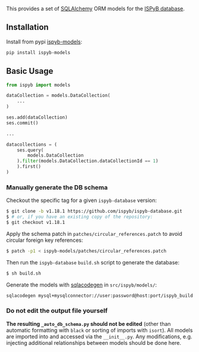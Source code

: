This provides a set of [SQLAlchemy](https://www.sqlalchemy.org/) ORM models for the [ISPyB database](https://github.com/ispyb/ispyb-database/).


## Installation

Install from pypi [ispyb-models](https://pypi.org/project/ispyb-models):

```bash
pip install ispyb-models
```

## Basic Usage

```python
from ispyb import models

dataCollection = models.DataCollection(
    ...
)

ses.add(dataCollection)
ses.commit()

...

datacollections = (
    ses.query(
        models.DataCollection
    ).filter(models.DataCollection.dataCollectionId == 1)
    ).first()
)
```

### Manually generate the DB schema

Checkout the specific tag for a given `ispyb-database` version:
```bash
$ git clone -b v1.18.1 https://github.com/ispyb/ispyb-database.git
$ # or, if you have an existing copy of the repository:
$ git checkout v1.18.1
```

Apply the schema patch in `patches/circular_references.patch` to avoid circular foreign key references:
```bash
$ patch -p1 < ispyb-models/patches/circular_references.patch
```

Then run the `ispyb-database` `build.sh` script to generate the database:
```bash
$ sh build.sh
```

Generate the models with [sqlacodegen](https://pypi.org/project/sqlacodegen/)
in `src/ispyb/models/`:
```bash
sqlacodegen mysql+mysqlconnector://user:password@host:port/ispyb_build --noinflect --outfile _auto_db_schema.py
```

### Do not edit the output file yourself

**The resulting `_auto_db_schema.py` should not be edited** (other than automatic
formatting with `black` or sorting of imports with `isort`). All models are imported
into and accessed via the `__init__.py`. Any modifications, e.g. injecting additional
relationships between models should be done here.
